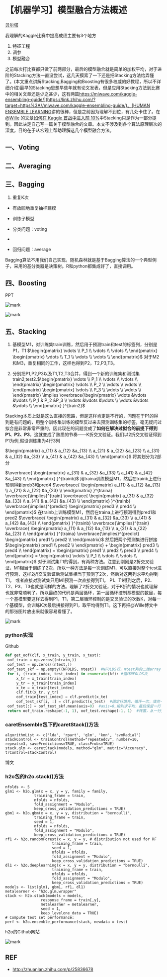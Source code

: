 # 【机器学习】模型融合方法概述

[贝尔塔](https://www.zhihu.com/people/denotepython)

我理解的Kaggle比赛中提高成绩主要有3个地方

1. 特征工程
2. 调参
3. 模型融合



之前每次打比赛都只做了前两部分，最后的模型融合就是简单的加权平均，对于进阶的Stacking方法一直没尝试，这几天摸索了一下还是把Stacking方法给弄懂了。(本文重点讲解Stacking,Bagging和Boosting有很多权威的好教程，所以不详细介绍)最早的Stacking思想早些年就有论文发表，但是应用Stacking方法到比赛中的相关文章还是少之甚少，这有两篇[https://mlwave.com/kaggle-ensembling-guide/](https://link.zhihu.com/?target=https%3A//mlwave.com/kaggle-ensembling-guide/)、[HUMAN ENSEMBLE LEARNING](https://link.zhihu.com/?target=https%3A//mlwave.com/human-ensemble-learning/)讲的很棒，但是之前因为理解不到位，有几处卡住了。在[@Wille](http://www.zhihu.com/people/dichotomy42) 的文章[如何在 Kaggle 首战中进入前 10%](https://link.zhihu.com/?target=https%3A//dnc1994.com/2016/04/rank-10-percent-in-first-kaggle-competition/)中Stacking只是作为一部分提到。因此决定自己写一篇关于模型融合的文章。本文不涉及到各个算法原理层次的深度，目的在于从宏观上帮助理解这几个模型融合方法。

## **一、Voting**




## **二、Averaging**



## **三、Bagging**

1. 重复K次



- 有放回地重复抽样建模
- 训练子模型





- 分类问题：voting

-

- 回归问题：average



Bagging算法不用我们自己实现，随机森林就是基于Bagging算法的一个典型例子，采用的基分类器是决策树。R和python都集成好了，直接调用。

## **四、Boosting**

PPT



![mark](http://pacdb2bfr.bkt.clouddn.com/blog/image/180803/3bejDeLGHc.png?imageslim)

![mark](http://pacdb2bfr.bkt.clouddn.com/blog/image/180803/GbIeDELjff.png?imageslim)




## 五、Stacking


1. 基模型M1，对训练集train训练，然后用于预测train和test的标签列，分别是P1，T1
$\begin{pmatrix} \vdots  \\ P_1   \\ \vdots  \\ \vdots  \\ \end{pmatrix} \begin{pmatrix} \vdots  \\ T_1   \\ \vdots  \\ \vdots  \\ \end{pmatrix}$
对于M2和M3，重复相同的工作，这样也得到P2，T2,P3,T3。

2. 分别把P1,P2,P3以及T1,T2,T3合并，得到一个新的训练集和测试集train2,test2.$\begin{pmatrix} \vdots  \\ P_1   \\ \vdots  \\ \vdots  \\ \end{pmatrix} \begin{pmatrix} \vdots  \\ P_2   \\ \vdots  \\ \vdots  \\ \end{pmatrix} \begin{pmatrix} \vdots  \\ P_3   \\ \vdots  \\ \vdots  \\ \end{pmatrix} \implies \overbrace{\begin{pmatrix} \vdots &\vdots  &\vdots \\ P_1 & P_2 &P_3   \\ \vdots  &\vdots &\vdots \\ \vdots &\vdots &\vdots  \\ \end{pmatrix} }^{train2}$


Stacking本质上就是这么直接的思路，但是这样肯定是不行的，问题在于P1的得到是有问题的，用整个训练集训练的模型反过来去预测训练集的标签，毫无疑问过拟合是非常非常严重的，因此现在的问题变成了**如何在解决过拟合的前提下得到P1、P2、P3**，这就变成了熟悉的节奏——K折交叉验证。我们以2折交叉验证得到P1为例,假设训练集为4行3列

$\begin{pmatrix} a_{11} & a_{12} &a_{13}  \\ a_{21} & a_{22} &a_{23}  \\ a_{31} & a_{32} &a_{33}  \\ a_{41} & a_{42} &a_{43}  \\ \end{pmatrix}$
将其划分为2部分

$\overbrace{ \begin{pmatrix} a_{31} & a_{32} &a_{33}  \\ a_{41} & a_{42} &a_{43}  \\ \end{pmatrix} }^{trainb}$
用traina训练模型M1，然后在trainb上进行预测得到preb3和pred4
$\overbrace{ \begin{pmatrix} a_{11} & a_{12} &a_{13}  \\ a_{21} & a_{22} &a_{23}  \\ \end{pmatrix} }^{traina} \overbrace{\implies}^{train} \overbrace{ \begin{pmatrix} a_{31} & a_{32} &a_{33}  \\ a_{41} & a_{42} &a_{43}  \\ \end{pmatrix} }^{trainb} \overbrace{\implies}^{predict} \begin{pmatrix} pred3  \\ pred4   \\ \end{pmatrix}$
在trainb上训练模型M1，然后在traina上进行预测得到pred1和pred2
$\overbrace{ \begin{pmatrix} a_{31} & a_{32} &a_{33}  \\ a_{41} & a_{42} &a_{43}  \\ \end{pmatrix} }^{trainb} \overbrace{\implies}^{train} \overbrace{ \begin{pmatrix} a_{11} & a_{12} &a_{13}  \\ a_{21} & a_{22} &a_{23}  \\ \end{pmatrix} }^{traina} \overbrace{\implies}^{predict} \begin{pmatrix} pred1  \\ pred2   \\ \end{pmatrix}$
然后把两个预测集进行拼接
$\begin{pmatrix} pred1  \\ pred2   \\ \end{pmatrix} + \begin{pmatrix} pred3  \\ pred4   \\ \end{pmatrix} = \begin{pmatrix} pred1  \\ pred2   \\ pred3  \\ pred4   \\ \end{pmatrix} = \begin{pmatrix} \vdots  \\ P_1   \\ \vdots  \\ \vdots  \\ \end{pmatrix}$
对于测试集T1的得到，有两种方法。注意到刚刚是2折交叉验证，M1相当于训练了2次，所以一种方法是每一次训练M1，可以直接对整个test进行预测，这样2折交叉验证后测试集相当于预测了2次，然后对这两列求平均得到T1。
或者直接对测试集只用M1预测一次直接得到T1。
P1、T1得到之后，P2、T2、P3、T3也就是同样的方法。理解了2折交叉验证，对于K折的情况也就理解也就非常顺利了。所以最终的代码是两层循环，第一层循环控制基模型的数目，每一个基模型要这样去得到P1，T1，第二层循环控制的是交叉验证的次数K，对每一个基模型，会训练K次最后拼接得到P1，取平均得到T1。这下再把@Wille博文中的那张图片放出来就很容易看懂了。

![mark](http://pacdb2bfr.bkt.clouddn.com/blog/image/180803/hHe5ChAHaf.png?imageslim)


### python实现

Github

```python
def get_oof(clf, x_train, y_train, x_test):
 oof_train = np.zeros((ntrain,))
 oof_test = np.zeros((ntest,))
 oof_test_skf = np.empty((NFOLDS, ntest))  #NFOLDS行，ntest列的二维array
 for i, (train_index, test_index) in enumerate(kf): #循环NFOLDS次
     x_tr = x_train[train_index]
     y_tr = y_train[train_index]
     x_te = x_train[test_index]
     clf.fit(x_tr, y_tr)
     oof_train[test_index] = clf.predict(x_te)
     oof_test_skf[i, :] = clf.predict(x_test)  #固定行填充，循环一次，填充一行
 oof_test[:] = oof_test_skf.mean(axis=0)  #axis=0,按列求平均，最后保留一行
 return oof_train.reshape(-1, 1), oof_test.reshape(-1, 1)  #转置，从一行变为一列
```



### caretEnsemble包下的caretStack()方法

```
algorithmList <- c('lda', 'rpart', 'glm', 'knn', 'svmRadial')
stackControl <- trainControl(method="repeatedcv", number=10, repeats=3, savePredictions=TRUE, classProbs=TRUE)
stack.glm <- caretStack(models, method="glm", metric="Accuracy", trControl=stackControl)
```

博文

### h2o包的h2o.stack()方法

```
nfolds <- 5
glm1 <- h2o.glm(x = x, y = y, family = family,
             training_frame = train,
             nfolds = nfolds,
             fold_assignment = "Modulo",
             keep_cross_validation_predictions = TRUE)
gbm1 <- h2o.gbm(x = x, y = y, distribution = "bernoulli",
             training_frame = train,
             seed = 1,
             nfolds = nfolds,
             fold_assignment = "Modulo",
             keep_cross_validation_predictions = TRUE)
rf1 <- h2o.randomForest(x = x, y = y, # distribution not used for RF
                     training_frame = train,
                     seed = 1,
                     nfolds = nfolds,
                     fold_assignment = "Modulo",
                     keep_cross_validation_predictions = TRUE)
dl1 <- h2o.deeplearning(x = x, y = y, distribution = "bernoulli",
                     training_frame = train,
                     nfolds = nfolds,
                     fold_assignment = "Modulo",
                     keep_cross_validation_predictions = TRUE)
models <- list(glm1, gbm1, rf1, dl1)
metalearner <- "h2o.glm.wrapper"
stack <- h2o.stack(models = models,
                response_frame = train[,y],
                metalearner = metalearner,
                seed = 1,
                keep_levelone_data = TRUE)
# Compute test set performance:
perf <- h2o.ensemble_performance(stack, newdata = test)
```

h2o的Github网站



![mark](http://pacdb2bfr.bkt.clouddn.com/blog/image/180803/GDFF1al4mB.png?imageslim)




## REF

-  http://zhuanlan.zhihu.com/p/25836678
